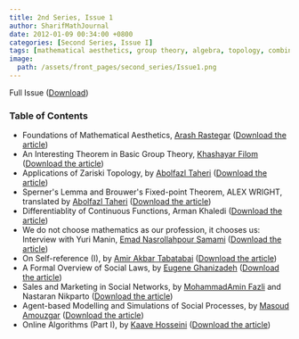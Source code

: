 ```yaml
---
title: 2nd Series, Issue 1
author: SharifMathJournal
date: 2012-01-09 00:34:00 +0800
categories: [Second Series, Issue I]
tags: [mathematical aesthetics, group theory, algebra, topology, combinatorics, algorithms, interview, mathematical analysis, logic, computability, social sciences, online algorithms, Sperner lemma, Brouwer fixed-point theorem, Yuri Manin]
image:
  path: /assets/front_pages/second_series/Issue1.png
---
```


Full Issue ([Download](/assets/archive/secondSeries/2ndSeries_Vol1_Issue1.pdf))

### Table of Contents

- Foundations of Mathematical Aesthetics, [Arash Rastegar](https://math.sharif.ir/faculties/rastegar) ([Download the article](/assets/archive/secondSeries/articles/Issue1/1.pdf))
- An Interesting Theorem in Basic Group Theory, [Khashayar Filom](https://sites.google.com/site/kfilommath/) ([Download the article](/assets/archive/secondSeries/articles/Issue1/2.pdf))
- Applications of Zariski Topology, by [Abolfazl Taheri](https://ir.linkedin.com/in/abolfazl-taheri-79077076?original_referer=https%3A%2F%2Fwww.google.com%2F) ([Download the article](/assets/archive/secondSeries/articles/Issue1/3.pdf))
- Sperner's Lemma and Brouwer's Fixed-point Theorem, ALEX WRIGHT, translated by [Abolfazl Taheri](https://ir.linkedin.com/in/abolfazl-taheri-79077076?original_referer=https%3A%2F%2Fwww.google.com%2F) ([Download the article](/assets/archive/secondSeries/articles/Issue1/4.pdf))
- Differentiablity of Continuous Functions, Arman Khaledi ([Download the article](/assets/archive/secondSeries/articles/Issue1/5.pdf))
- We do not choose mathematics as our profession, it chooses us: Interview with Yuri Manin, [Emad Nasrollahpour Samami](https://www.linkedin.com/in/emad-nasrollahpour-03a36b50/) ([Download the article](/assets/archive/secondSeries/articles/Issue1/6.pdf))
- On Self-reference (I), by [Amir Akbar Tabatabai](https://amirtabatabai.github.io/) ([Download the article](/assets/archive/secondSeries/articles/Issue1/7.pdf))
- A Formal Overview of Social Laws, by [Eugene Ghanizadeh](https://github.com/loreanvictor) ([Download the article](/assets/archive/secondSeries/articles/Issue1/8.pdf))
- Sales and Marketing in Social Networks, by [MohammadAmin Fazli](https://sina.sharif.edu/~fazli/) and Nastaran Nikparto ([Download the article](/assets/archive/secondSeries/articles/Issue1/9.pdf))
- Agent-based Modelling and Simulations of Social Processes, by [Masoud Amouzgar](https://ir.linkedin.com/in/masoud-amouzgar-17903529) ([Download the article](/assets/archive/secondSeries/articles/Issue1/10.pdf))
- Online Algorithms (Part I), by [Kaave Hosseini](https://www.cs.rochester.edu/u/shossei2/) ([Download the article](/assets/archive/secondSeries/articles/Issue1/11.pdf))
